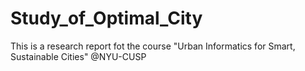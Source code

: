 # Study_of_Optimal_City
This is a research report fot the course "Urban Informatics for Smart, Sustainable Cities" @NYU-CUSP
